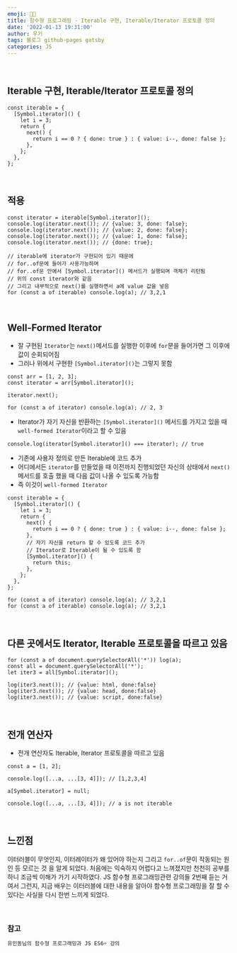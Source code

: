```yaml
---
emoji: 👨‍💻
title: 함수형 프로그래밍 - Iterable 구현, Iterable/Iterator 프로토콜 정의
date: '2022-01-13 19:31:00'
author: 우기
tags: 블로그 github-pages gatsby
categories: JS
---
```


<br>

## Iterable 구현, Iterable/Iterator 프로토콜 정의

```tsx
const iterable = {
  [Symbol.iterator]() {
    let i = 3;
    return {
      next() {
        return i == 0 ? { done: true } : { value: i--, done: false };
      },
    };
  },
};
```

<br>

## 적용

```tsx
const iterator = iterable[Symbol.iterator]();
console.log(iterator.next()); // {value: 3, done: false};
console.log(iterator.next()); // {value: 2, done: false};
console.log(iterator.next()); // {value: 1, done: false};
console.log(iterator.next()); // {done: true};

// iterable에 iterator가 구현되어 있기 때문에
// for..of문에 들어가 사용가능하며
// for..of문 안에서 [Symbol.iterator]() 메서드가 실행되며 객체가 리턴됨
// 위의 const iterator와 같음
// 그리고 내부적으로 next()를 실행하면서 a에 value 값을 넣음
for (const a of iterable) console.log(a); // 3,2,1
```

<br>

## Well-Formed Iterator

- 잘 구현된 `Iterator`는 `next()`메서드를 실행한 이후에 `for`문을 들어가면 그 이후에 값이 순회되어짐
- 그러나 위에서 구현한 `[Symbol.iterator]()`는 그렇지 못함

```tsx
const arr = [1, 2, 3];
const iterator = arr[Symbol.iterator]();

iterator.next();

for (const a of iterator) console.log(a); // 2, 3
```

- Iterator가 자기 자신을 반환하는 `[Symbol.iterator]()` 메서드를 가지고 있을 때 `well-formed Iterator`이라고 할 수 있음

```tsx
console.log(iterator[Symbol.iterator]() === iterator); // true
```

- 기존에 사용자 정의로 만든 Iterable에 코드 추가
- 어디에서든 `iterator`를 만들었을 때 이전까지 진행되었던 자신의 상태에서 `next()`메서드를 호출 했을 때 다음 값이 나올 수 있도록 가능함
- 즉 이것이 `well-formed Iterator`

```tsx
const iterable = {
  [Symbol.iterator]() {
    let i = 3;
    return {
      next() {
        return i == 0 ? { done: true } : { value: i--, done: false };
      },
      // 자기 자신을 return 할 수 있도록 코드 추가
      // Iterator로 Iterable이 될 수 있도록 함
      [Symbol.iterator]() {
        return this;
      },
    };
  },
};

for (const a of iterator) console.log(a); // 3,2,1
for (const a of iterable) console.log(a); // 3,2,1
```

<br>

## 다른 곳에서도 Iterator, Iterable 프로토콜을 따르고 있음

```tsx
for (const a of document.querySelectorAll('*')) log(a);
const all = document.querySelectorAll('*');
let iter3 = all[Symbol.iterator]();

log(iter3.next()); // {value: html, done:false}
log(iter3.next()); // {value: head, done:false}
log(iter3.next()); // {value: script, done:false}
```

<br>

## 전개 연산자

- 전개 연산자도 Iterable, Iterator 프로토콜을 따르고 있음

```tsx
const a = [1, 2];

console.log([...a, ...[3, 4]]); // [1,2,3,4]

a[Symbol.iterator] = null;

console.log([...a, ...[3, 4]]); // a is not iterable
```

<br>

## 느낀점

이터러블이 무엇인지, 이터레이터가 왜 있어야 하는지 그리고 `for..of`문이 작동되는 원인 등 모르는 것 을 알게 되었다.
처음에는 익숙하지 어렵다고 느껴졌지만 천천히 공부를 하니 조금씩 이해가 가기 시작하였다.
JS 함수형 프로그래밍관련 강의들 2번째 듣는 거여서 그런지, 지금 배우는 이터러블에 대한 내용을 알아야 함수형 프로그래밍을 잘 할 수 있다는 사실을 다시 한번 느끼게 되었다.

<br>

### 참고

```js
유인동님의 함수형 프로그래밍과 JS ES6+ 강의

```

```toc

```
